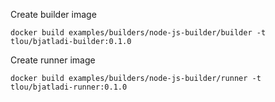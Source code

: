 Create builder image

```
docker build examples/builders/node-js-builder/builder -t tlou/bjatladi-builder:0.1.0
```

Create runner image

```
docker build examples/builders/node-js-builder/runner -t tlou/bjatladi-runner:0.1.0
```